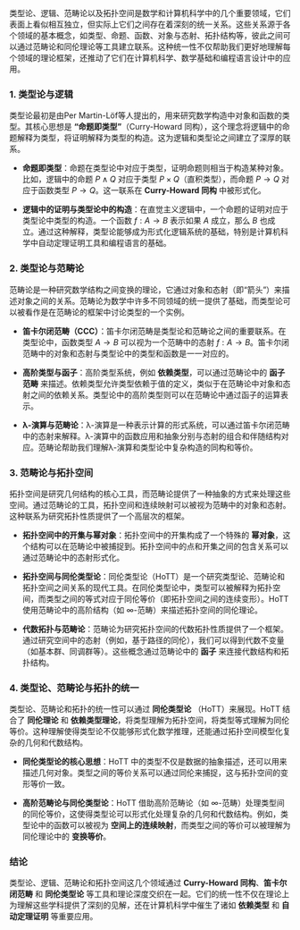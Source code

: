 

类型论、逻辑、范畴论以及拓扑空间是数学和计算机科学中的几个重要领域，它们表面上看似相互独立，但实际上它们之间存在着深刻的统一关系。这些关系源于各个领域的基本概念，如类型、命题、函数、对象与态射、拓扑结构等，彼此之间可以通过范畴论和同伦理论等工具建立联系。这种统一性不仅帮助我们更好地理解每个领域的理论框架，还推动了它们在计算机科学、数学基础和编程语言设计中的应用。

### 1. **类型论与逻辑**
类型论最初是由Per Martin-Löf等人提出的，用来研究数学构造中对象和函数的类型。其核心思想是 **“命题即类型”**（Curry-Howard 同构），这个理念将逻辑中的命题解释为类型，将证明解释为类型的构造。这为逻辑和类型论之间建立了深厚的联系。

- **命题即类型**：命题在类型论中对应于类型，证明命题则相当于构造某种对象。比如，逻辑中的命题 $P \land Q$ 对应于类型 $P \times Q$（直积类型），而命题 $P \to Q$ 对应于函数类型 $P \to Q$。这一联系在 **Curry-Howard 同构** 中被形式化。
  
- **逻辑中的证明与类型论中的构造**：在直觉主义逻辑中，一个命题的证明对应于类型论中类型的构造。一个函数 $f: A \to B$ 表示如果 $A$ 成立，那么 $B$ 也成立。通过这种解释，类型论能够成为形式化逻辑系统的基础，特别是计算机科学中自动定理证明工具和编程语言的基础。

### 2. **类型论与范畴论**
范畴论是一种研究数学结构之间变换的理论，它通过对象和态射（即“箭头”）来描述对象之间的关系。范畴论为数学中许多不同领域的统一提供了基础，而类型论可以被看作是在范畴论的框架中讨论类型的一个实例。

- **笛卡尔闭范畴（CCC）**：笛卡尔闭范畴是类型论和范畴论之间的重要联系。在类型论中，函数类型 $A \to B$ 可以视为一个范畴中的态射 $f: A \to B$。笛卡尔闭范畴中的对象和态射与类型论中的类型和函数是一一对应的。

- **高阶类型与函子**：高阶类型系统，例如 **依赖类型**，可以通过范畴论中的 **函子范畴** 来描述。依赖类型允许类型依赖于值的定义，类似于在范畴论中对象和态射之间的依赖关系。类型论中的高阶类型则可以在范畴论中通过函子的运算表示。

- **λ-演算与范畴论**：λ-演算是一种表示计算的形式系统，可以通过笛卡尔闭范畴中的态射来解释。λ-演算中的函数应用和抽象分别与态射的组合和伴随结构对应。范畴论帮助我们理解λ-演算和类型论中复杂构造的同构和等价。

### 3. **范畴论与拓扑空间**
拓扑空间是研究几何结构的核心工具，而范畴论提供了一种抽象的方式来处理这些空间。通过范畴论的工具，拓扑空间和连续映射可以被视为范畴中的对象和态射。这种联系为研究拓扑性质提供了一个高层次的框架。

- **拓扑空间中的开集与幂对象**：拓扑空间中的开集构成了一个特殊的 **幂对象**，这个结构可以在范畴论中被捕捉到。拓扑空间中的点和开集之间的包含关系可以通过范畴论中的态射形式化。

- **拓扑空间与同伦类型论**：同伦类型论（HoTT）是一个研究类型论、范畴论和拓扑空间之间关系的现代工具。在同伦类型论中，类型可以被解释为拓扑空间，而类型之间的等式对应于同伦等价（即拓扑空间之间的连续变形）。HoTT 使用范畴论中的高阶结构（如 ∞-范畴）来描述拓扑空间的同伦理论。

- **代数拓扑与范畴论**：范畴论为研究拓扑空间的代数拓扑性质提供了一个框架。通过研究空间中的态射（例如，基于路径的同伦），我们可以得到代数不变量（如基本群、同调群等）。这些概念通过范畴论中的 **函子** 来连接代数结构和拓扑结构。

### 4. **类型论、范畴论与拓扑的统一**
类型论、范畴论和拓扑的统一性可以通过 **同伦类型论** （HoTT）来展现。HoTT 结合了 **同伦理论** 和 **依赖类型理论**，将类型理解为拓扑空间，将类型等式理解为同伦等价。这种理解使得类型论不仅能够形式化数学推理，还能通过拓扑空间模型化复杂的几何和代数结构。

- **同伦类型论的核心思想**：HoTT 中的类型不仅是数据的抽象描述，还可以用来描述几何对象。类型之间的等价关系可以通过同伦来捕捉，这与拓扑空间的变形等价一致。

- **高阶范畴论与同伦类型论**：HoTT 借助高阶范畴论（如 ∞-范畴）处理类型间的同伦等价，这使得类型论可以形式化处理复杂的几何和代数结构。例如，类型论中的函数可以被视为 **空间上的连续映射**，而类型之间的等价可以被理解为同伦理论中的 **变换等价**。

### 结论
类型论、逻辑、范畴论和拓扑空间这几个领域通过 **Curry-Howard 同构**、**笛卡尔闭范畴** 和 **同伦类型论** 等工具和理论深度交织在一起。它们的统一性不仅在理论上为理解这些学科提供了深刻的见解，还在计算机科学中催生了诸如 **依赖类型** 和 **自动定理证明** 等重要应用。